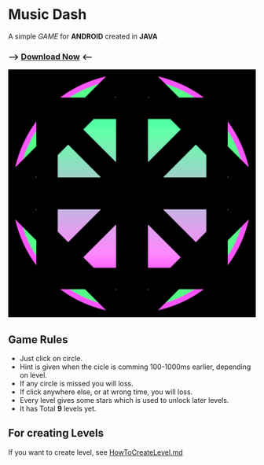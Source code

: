 # Music Dash
A simple *GAME* for **ANDROID** created in **JAVA**

### --> [Download Now](https://github.com/Anmol1032/MusicDash/releases/download/v1.0-release/MusicDash-v1.0-release.apk) <--

[![Icon](app/src/main/app_icon-playstore.png)](https://github.com/Anmol1032/MusicDash/releases/download/v1.0-release/MusicDash-v1.0-release.apk)

## Game Rules
- Just click on circle.
- Hint is given when the cicle is comming 100-1000ms earlier, depending on level.
- If any circle is missed you will loss.
- If click anywhere else, or at wrong time, you will loss.
- Every level gives some stars which is used to unlock later levels.
- It has Total **9** levels yet.

## For creating Levels
If you want to create level, see [HowToCreateLevel.md](app/src/main/java/com/anmol/musicdash/maingame/HowToCreateLevel.md)
